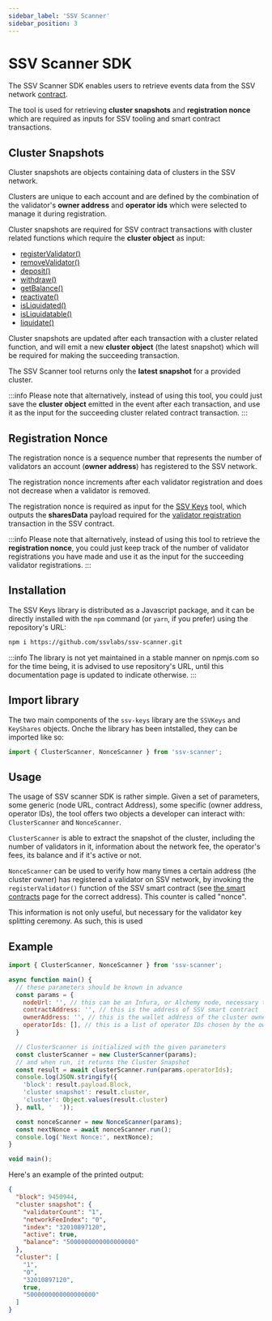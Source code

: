 ```yaml
---
sidebar_label: 'SSV Scanner'
sidebar_position: 3
---
```


# SSV Scanner SDK

The SSV Scanner SDK enables users to retrieve events data from the SSV network [contract](https://docs.ssv.network/developers/smart-contracts).

The tool is used for retrieving **cluster snapshots** and **registration nonce** which are required as inputs for SSV tooling and smart contract transactions.

## Cluster Snapshots

Cluster snapshots are objects containing data of clusters in the SSV network.

Clusters are unique to each account and are defined by the combination of the validator's **owner address** and **operator ids** which were selected to manage it during registration.

Cluster snapshots are required for SSV contract transactions with cluster related functions which require the **cluster object** as input:

* [registerValidator()](../smart-contracts/ssvnetwork.md#registervalidatorpublickey-operatorids-shares-amount-cluster)
* [removeValidator()](../smart-contracts/ssvnetwork#removevalidatorpublickey-operatorids-cluster)
* [deposit()](../smart-contracts/ssvnetwork.md#depositowner-operatorids-amount-cluster)
* [withdraw()](../smart-contracts/ssvnetwork.md#withdrawoperatorids-amount-cluster)
* [getBalance()](../smart-contracts/ssvnetworkviews.md#getbalance-owner-operatorids-cluster)
* [reactivate()](../smart-contracts/ssvnetwork.md#reactivateoperatorids-amount-cluster)
* [isLiquidated()](../smart-contracts/ssvnetworkviews.md#isliquidated-owner-operatorids-cluster)
* [isLiquidatable()](../smart-contracts/ssvnetworkviews.md#isliquidatable-owner-operatorids-cluster)
* [liquidate()](../smart-contracts/ssvnetwork.md#liquidateowner-operatorids-cluster)

Cluster snapshots are updated after each transaction with a cluster related function, and will emit a new **cluster object** (the latest snapshot) which will be required for making the succeeding transaction.

The SSV Scanner tool returns only the **latest snapshot** for a provided cluster.

:::info
Please note that alternatively, instead of using this tool, you could just save the **cluster object** emitted in the event after each transaction, and use it as the input for the succeeding cluster related contract transaction.
:::

## Registration Nonce

The registration nonce is a sequence number that represents the number of validators an account (**owner address**) has registered to the SSV network.

The registration nonce increments after each validator registration and does not decrease when a validator is removed.

The registration nonce is required as input for the [SSV Keys](../ssv-key-distributor/) tool, which outputs the **sharesData** payload required for the [validator registration](https://docs.ssv.network/developers/smart-contracts/ssvnetwork#registervalidatorpublickey-operatorids-shares-amount-cluster) transaction in the SSV contract.

:::info
Please note that alternatively, instead of using this tool to retrieve the **registration nonce**, you could just keep track of the number of validator registrations you have made and use it as the input for the succeeding validator registrations.
:::

## Installation

The SSV Keys library is distributed as a Javascript package, and it can be directly installed with the `npm` command (or `yarn`, if you prefer) using the repository's URL:

```bash
npm i https://github.com/ssvlabs/ssv-scanner.git
```

:::info
The library is not yet maintained in a stable manner on npmjs.com so for the time being, it is advised to use repository's URL, until this documentation page is updated to indicate otherwise.
:::

## Import library

The two main components of the `ssv-keys` library are the `SSVKeys` and `KeyShares` objects. Onche the library has been intstalled, they can be imported like so:

```javascript
import { ClusterScanner, NonceScanner } from 'ssv-scanner';
```

## Usage

The usage of SSV scanner SDK is rather simple. Given a set of parameters, some generic (node URL, contract Address), some specific (owner address, operator IDs), the tool offers two objects a developer can interact with: `ClusterScanner` and `NonceScanner`.

`ClusterScanner` is able to extract the snapshot of the cluster, including the number of validators in it, information about the network fee, the operator's fees, its balance and if it's active or not.

`NonceScanner` can be used to verify how many times a certain address (the cluster owner) has registered a validator on SSV network, by invoking the `registerValidator()` function of the SSV smart contract (see [the smart contracts](../../smart-contracts/) page for the correct address). This counter is called "nonce".

This information is not only useful, but necessary for the validator key splitting ceremony. As such, this is used

## Example

```javascript
import { ClusterScanner, NonceScanner } from 'ssv-scanner';

async function main() {
  // these parameters should be known in advance
  const params = {
    nodeUrl: '', // this can be an Infura, or Alchemy node, necessary to query the blockchain
    contractAddress: '', // this is the address of SSV smart contract
    ownerAddress: '', // this is the wallet address of the cluster owner
    operatorIds: [], // this is a list of operator IDs chosen by the owner for their cluster
  }

  // ClusterScanner is initialized with the given parameters
  const clusterScanner = new ClusterScanner(params);
  // and when run, it returns the Cluster Snapshot
  const result = await clusterScanner.run(params.operatorIds);
  console.log(JSON.stringify({
    'block': result.payload.Block,
    'cluster snapshot': result.cluster,
    'cluster': Object.values(result.cluster)
  }, null, '  '));

  const nonceScanner = new NonceScanner(params);
  const nextNonce = await nonceScanner.run();
  console.log('Next Nonce:', nextNonce);
}

void main();
```

Here's an example of the printed output:

```json
{
  "block": 9450944,
  "cluster snapshot": {
    "validatorCount": "1",
    "networkFeeIndex": "0",
    "index": "32010897120",
    "active": true,
    "balance": "5000000000000000000"
  },
  "cluster": [
    "1",
    "0",
    "32010897120",
    true,
    "5000000000000000000"
  ]
}
```
